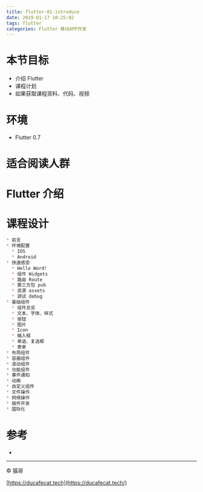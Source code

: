 ```yaml
---
title: flutter-01-introduce
date: 2019-01-17 10:25:02
tags: flutter
categories: Flutter 移动APP开发
---
```


# 本节目标

- 介绍 Flutter
- 课程计划
- 如果获取课程资料、代码、视频

# 环境

- Flutter 0.7

# 适合阅读人群

# Flutter 介绍

# 课程设计

```md
* 前言
* 环境配置
  * IOS
  * Android
* 快速感受
  * Hello Word!
  * 组件 Widgets
  * 路由 Route
  * 第三方包 pub
  * 资源 assets
  * 调试 debug
* 基础组件
  * 组件总览
  * 文本、字体、样式
  * 按钮
  * 图片
  * Icon
  * 输入框
  * 单选、复选框
  * 表单
* 布局组件
* 容器组件
* 滚动组件
* 功能组件
* 事件通知
* 动画
* 自定义组件
* 文件操作
* 网络操作
* 插件开发
* 国际化
```

# 参考

- []()

----

© 猫哥

[https://ducafecat.tech](https://ducafecat.tech/)
